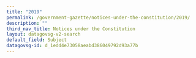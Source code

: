 ```yaml
---
title: "2019"
permalink: /government-gazette/notices-under-the-constitution/2019/
description: ""
third_nav_title: Notices under the Constitution
layout: datagovsg-v2-search
default_field: Subject
datagovsg-id: d_1edd4e73058aeabd386049792d93a77b
---
```

